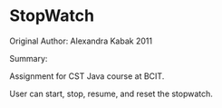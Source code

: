 # StopWatch
Original Author: Alexandra Kabak 2011

Summary:

Assignment for CST Java course at BCIT.

User can start, stop, resume, and reset the stopwatch.

